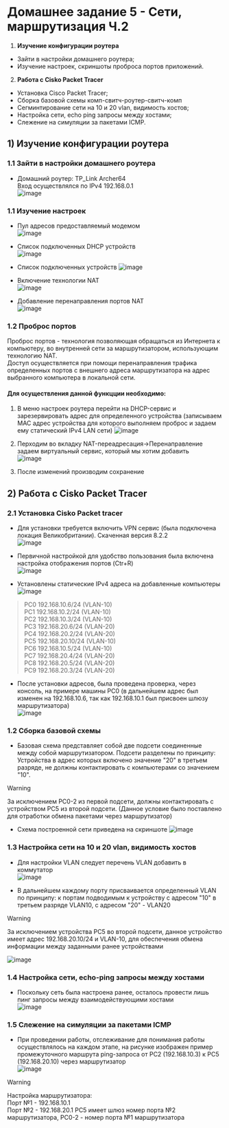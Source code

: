 # Домашнее задание 5 - Сети, маршрутизация Ч.2

1) **Изучение конфигурации роутера**
- Зайти в настройки домашнего роутера;
- Изучение настроек, скриншоты проброса портов приложений.
2) **Работа с Cisko Packet Tracer**
- Установка Cisco Packet Tracer;
- Сборка базовой схемы комп-свитч-роутер-свитч-комп
- Сегминтирование сети на 10 и 20 vlan, видимость хостов;
- Настройка сети, echo ping запросы между хостами;
- Слежение на симуляции за пакетами ICMP.

## 1) Изучение конфигурации роутера
### 1.1 Зайти в настройки домашнего роутера
- Домашний роутер: TP_Link Archer64  
Вход осуществлялся по IPv4 192.168.0.1  
![image](https://github.com/StsiapanSikorsky/Cybersecurity_TMScourse/blob/main/Task5/imgTP_Link/Router_TP_Link_Archer%20A64.png)  

### 1.1 Изучение настроек
- Пул адресов предоставляемый модемом  
![image](https://github.com/StsiapanSikorsky/Cybersecurity_TMScourse/blob/main/Task5/imgTP_Link/TPL_DHCP.png)  

- Список подключенных DHCP устройств  
![image](https://github.com/StsiapanSikorsky/Cybersecurity_TMScourse/blob/main/Task5/imgTP_Link/TPL_DHCP_settings.png)  

- Список подключенных устройств 
![image](https://github.com/StsiapanSikorsky/Cybersecurity_TMScourse/blob/main/Task5/imgTP_Link/TPL_connect._Device.png)  

- Включение технологии NAT  
![image](https://github.com/StsiapanSikorsky/Cybersecurity_TMScourse/blob/main/Task5/imgTP_Link/TPL_OpenNAT.png)  

- Добавление перенаправления портов NAT  
![image](https://github.com/StsiapanSikorsky/Cybersecurity_TMScourse/blob/main/Task5/imgTP_Link/NAT_pereadres.png)  

### 1.2 Проброс портов
Проброс портов - технология позволяющая обращаться из Интернета к компьютеру, во внутренней сети за маршрутизатором, использующим технологию NAT.  
 Доступ осуществляется при помощи перенаправления трафика определенных портов с внешнего адреса маршрутизатора на адрес выбранного компьютера в локальной сети.

 #### Для осуществления данной функцции необходимо:
 1) В меню настроек роутера перейти на DHCP-сервис и зарезервировать адрес для определенного устройства (записываем MAC адрес устройства для которого выполняем проброс и задаем ему статический IPv4 LAN сети) 
 ![image](https://github.com/StsiapanSikorsky/Cybersecurity_TMScourse/blob/main/Task5/imgTP_Link/Probr1.png)  

 2) Перходим во вкладку NAT-переадресация->Перенаправление задаем виртуальный сервис, который мы хотим добавить  
 ![image](https://github.com/StsiapanSikorsky/Cybersecurity_TMScourse/blob/main/Task5/imgTP_Link/Probr2.png)  

 3) После изменений производим сохранение






## 2) Работа с Cisko Packet Tracer
### 2.1 Установка Cisko Packet tracer  
- Для установки требуется включить VPN сервис (была подключена локация Великобритании). Скаченная версия 8.2.2  
![image](https://github.com/StsiapanSikorsky/Cybersecurity_TMScourse/blob/main/Task5/imgCiskoPacket/Setup_CiskoPacketTracer%20v8.2.2.png)  

- Первичной настройкой для удобство пользования была включена настройка отображения портов (Ctr+R)  
![image](https://github.com/StsiapanSikorsky/Cybersecurity_TMScourse/blob/main/Task5/imgCiskoPacket/SetupShowPorts.png) 

- Установлены статические IPv4 адреса на добавленные компьютеры  
![image](https://github.com/StsiapanSikorsky/Cybersecurity_TMScourse/blob/main/Task5/imgCiskoPacket/Config_PC.png)   

> PC0 192.168.10.6/24  (VLAN-10)  
PC1 192.168.10.2/24  (VLAN-10)  
PC2 192.168.10.3/24  (VLAN-10)  
PC3 192.168.20.6/24  (VLAN-20)  
PC4 192.168.20.2/24  (VLAN-20)  
PC5 192.168.20.10/24  (VLAN-10)  
PC6 192.168.10.5/24  (VLAN-10)  
PC7 192.168.20.4/24  (VLAN-20)    
PC8 192.168.20.5/24  (VLAN-20)  
PC9 192.168.20.3/24 (VLAN-20)  

- После установки адресов, была проведена проверка, через консоль, на примере машины PC0 (в дальнейшем адрес был изменен на 192.168.10.6, так как 192.168.10.1 был присвоен шлюзу маршрутизатора)  
![image](https://github.com/StsiapanSikorsky/Cybersecurity_TMScourse/blob/main/Task5/imgCiskoPacket/ipconfig_PC.png)

### 1.2 Cборка базовой схемы
- Базовая схема представляет собой две подсети соединенные между собой маршрутизатором. Подсети разделены по принципу:  
Устройства в адрес которых включено значение "20" в третьем разряде, не должны контактировать с компьютерами со значением "10". 

> [!WARNING]  
За исключением PC0-2 из первой подсети, должны контактировать с устройством PC5 из второй подсети. (Данное условие было поставлено для отработки обмена пакетами через маршрутизатор)

- Схема построенной сети приведена на скриншоте
![image](https://github.com/StsiapanSikorsky/Cybersecurity_TMScourse/blob/main/Task5/imgCiskoPacket/Simulation_Work.png)

### 1.3 Настройка сети на 10 и 20 vlan, видимость хостов
- Для настройки VLAN следует перечень VLAN добавить в коммутатор  
![image](https://github.com/StsiapanSikorsky/Cybersecurity_TMScourse/blob/main/Task5/imgCiskoPacket/add_vlan_switch.png)  

- В дальнейшем каждому порту присваивается определенный VLAN по принципу: к портам подводимым к устройству с адресом "10" в третьем разряде VLAN10, с адресом "20" - VLAN20  

>[!WARNING]  
За исключением устройства PC5 во второй подсети, данное устройство имеет адрес 192.168.20.10/24 и VLAN-10, для обеспечения обмена информации между заданными ранее устройствами  

![image](https://github.com/StsiapanSikorsky/Cybersecurity_TMScourse/blob/main/Task5/imgCiskoPacket/Setup_VLAN_Switch.png)

### 1.4 Настройка сети, echo-ping запросы между хостами
- Поскольку сеть была настроена ранее, осталось провести лишь пинг запросы между взаимодействующими хостами  
![image](https://github.com/StsiapanSikorsky/Cybersecurity_TMScourse/blob/main/Task5/imgCiskoPacket/Correct_network1.png)


### 1.5 Слежение на симуляции за пакетами ICMP
- При проведении работы, отслеживание для понимания работы осуществлялось на каждом этапе, на рисунке изображен пример промежуточного маршрута ping-запроса от PC2 (192.168.10.3) к PC5 (192.168.20.10) через маршрутизатор  
![image](https://github.com/StsiapanSikorsky/Cybersecurity_TMScourse/blob/main/Task5/imgCiskoPacket/Simulation_Work.png)  

>[!WARNING]  
Настройка маршрутизатора:  
Порт №1 - 192.168.10.1  
Порт №2 - 192.168.20.1
PC5 имеет шлюз номер порта №2 маршрутизатора, PC0-2 - номер порта №1 маршрутизатора


